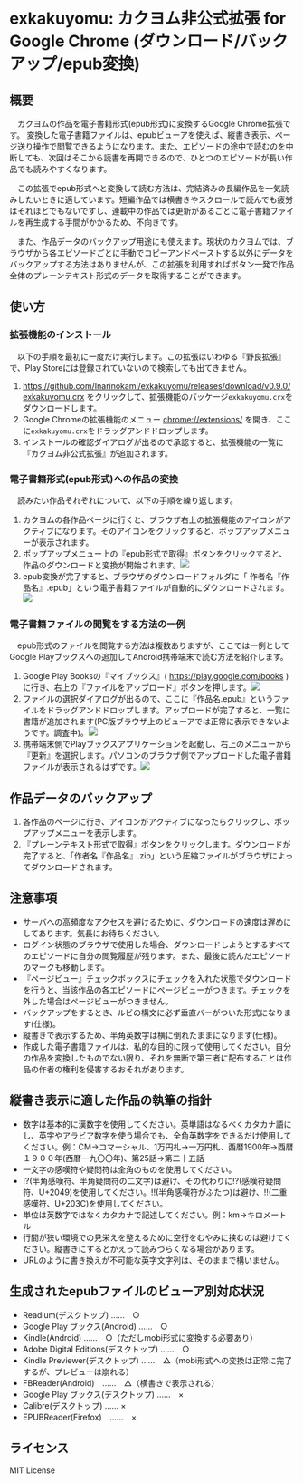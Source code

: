 # exkakuyomu: カクヨム非公式拡張 for Google Chrome (ダウンロード/バックアップ/epub変換)

## 概要

　カクヨムの作品を電子書籍形式(epub形式)に変換するGoogle Chrome拡張です。
変換した電子書籍ファイルは、epubビューアを使えば、縦書き表示、ページ送り操作で閲覧できるようになります。また、エピソードの途中で読むのを中断しても、次回はそこから読書を再開できるので、ひとつのエピソードが長い作品でも読みやすくなります。

　この拡張でepub形式へと変換して読む方法は、完結済みの長編作品を一気読みしたいときに適しています。短編作品では横書きやスクロールで読んでも疲労はそれほどでもないですし、連載中の作品では更新があるごとに電子書籍ファイルを再生成する手間がかかるため、不向きです。

　また、作品データのバックアップ用途にも使えます。現状のカクヨムでは、ブラウザから各エピソードごとに手動でコピーアンドペーストする以外にデータをバックアップする方法はありませんが、この拡張を利用すればボタン一発で作品全体のプレーンテキスト形式のデータを取得することができます。


## 使い方

### 拡張機能のインストール

　以下の手順を最初に一度だけ実行します。この拡張はいわゆる『野良拡張』で、Play Storeには登録されていないので検索しても出てきません。

1. https://github.com/Inarinokami/exkakuyomu/releases/download/v0.9.0/exkakuyomu.crx をクリックして、拡張機能のパッケージ`exkakuyomu.crx`をダウンロードします。
2. Google Chromeの拡張機能のメニュー [chrome://extensions/](chrome://extensions/) を開き、ここに`exkakuyomu.crx`をドラッグアンドドロップします。
3. インストールの確認ダイアログが出るので承認すると、拡張機能の一覧に『カクヨム非公式拡張』が追加されます。


### 電子書籍形式(epub形式)への作品の変換

　読みたい作品それぞれについて、以下の手順を繰り返します。

1. カクヨムの各作品ページに行くと、ブラウザ右上の拡張機能のアイコンがアクティブになります。そのアイコンをクリックすると、ポップアップメニューが表示されます。
2. ポップアップメニュー上の『epub形式で取得』ボタンをクリックすると、作品のダウンロードと変換が開始されます。![](docs/popup.png)
3. epub変換が完了すると、ブラウザのダウンロードフォルダに「
作者名『作品名』.epub」という電子書籍ファイルが自動的にダウンロードされます。![](docs/download.png)


### 電子書籍ファイルの閲覧をする方法の一例

　epub形式のファイルを閲覧する方法は複数ありますが、ここでは一例としてGoogle Playブックスへの追加してAndroid携帯端末で読む方法を紹介します。

1. Google Play Booksの『マイブックス』( https://play.google.com/books )に行き、右上の『ファイルをアップロード』ボタンを押します。![](docs/upload.png)
2. ファイルの選択ダイアログが出るので、ここに『作品名.epub』というファイルをドラッグアンドドロップします。アップロードが完了すると、一覧に書籍が追加されます(PC版ブラウザ上のビューアでは正常に表示できないようです。調査中)。![](docs/list.png)
3. 携帯端末側でPlayブックスアプリケーションを起動し、右上のメニューから『更新』を選択します。パソコンのブラウザ側でアップロードした電子書籍ファイルが表示されるはずです。![](docs/book.png)




## 作品データのバックアップ

1. 各作品のページに行き、アイコンがアクティブになったらクリックし、ポップアップメニューを表示します。
2. 『プレーンテキスト形式で取得』ボタンをクリックします。ダウンロードが完了すると、「作者名『作品名』.zip」という圧縮ファイルがブラウザによってダウンロードされます。



## 注意事項

* サーバへの高頻度なアクセスを避けるために、ダウンロードの速度は遅めにしてあります。気長にお待ちください。
* ログイン状態のブラウザで使用した場合、ダウンロードしようとするすべてのエピソードに自分の閲覧履歴が残ります。また、最後に読んだエピソードのマークも移動します。
* 『ページビュー』チェックボックスにチェックを入れた状態でダウンロードを行うと、当該作品の各エピソードにページビューがつきます。チェックを外した場合はページビューがつきません。
* バックアップをするとき、ルビの構文に必ず垂直バーがついた形式になります(仕様)。
* 縦書きで表示するため、半角英数字は横に倒れたままになります(仕様)。
* 作成した電子書籍ファイルは、私的な目的に限って使用してください。自分の作品を変換したものでない限り、それを無断で第三者に配布することは作品の作者の権利を侵害するおそれがあります。


## 縦書き表示に適した作品の執筆の指針

* 数字は基本的に漢数字を使用してください。英単語はなるべくカタカナ語にし、英字やアラビア数字を使う場合でも、全角英数字をできるだけ使用してください。例：CM→コマーシャル、1万円札→一万円札、西暦1900年→西暦１９００年(西暦一九〇〇年)、第25話→第二十五話
* 一文字の感嘆符や疑問符は全角のものを使用してください。
* !?(半角感嘆符、半角疑問符の二文字)は避け、その代わりに⁉(感嘆符疑問符、U+2049)を使用してください。!!(半角感嘆符がふたつ)は避け、‼(二重感嘆符、U+203C)を使用してください。
* 単位は英数字ではなくカタカナで記述してください。例：km→キロメートル
* 行間が狭い環境での見栄えを整えるために空行をむやみに挟むのは避けてください。縦書きにするとかえって読みづらくなる場合があります。
* URLのように書き換えが不可能な英字文字列は、そのままで構いません。


## 生成されたepubファイルのビューア別対応状況

* Readium(デスクトップ) ……　○
* Google Play ブックス(Android) ……　○
* Kindle(Android) ……　○（ただしmobi形式に変換する必要あり）
* Adobe Digital Editions(デスクトップ) ……　○
* Kindle Previewer(デスクトップ) ……　△（mobi形式への変換は正常に完了するが、プレビューは崩れる）
* FBReader(Android)　……　△（横書きで表示される）
* Google Play ブックス(デスクトップ) ……　×
* Calibre(デスクトップ) …… ×
* EPUBReader(Firefox)　……　×


## ライセンス

MIT License
